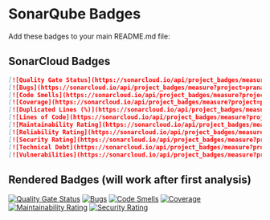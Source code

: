# SonarQube Badges

Add these badges to your main README.md file:

## SonarCloud Badges

```markdown
[![Quality Gate Status](https://sonarcloud.io/api/project_badges/measure?project=pranavpandey86_AgenticMCP&metric=alert_status)](https://sonarcloud.io/summary/new_code?id=pranavpandey86_AgenticMCP)
[![Bugs](https://sonarcloud.io/api/project_badges/measure?project=pranavpandey86_AgenticMCP&metric=bugs)](https://sonarcloud.io/summary/new_code?id=pranavpandey86_AgenticMCP)
[![Code Smells](https://sonarcloud.io/api/project_badges/measure?project=pranavpandey86_AgenticMCP&metric=code_smells)](https://sonarcloud.io/summary/new_code?id=pranavpandey86_AgenticMCP)
[![Coverage](https://sonarcloud.io/api/project_badges/measure?project=pranavpandey86_AgenticMCP&metric=coverage)](https://sonarcloud.io/summary/new_code?id=pranavpandey86_AgenticMCP)
[![Duplicated Lines (%)](https://sonarcloud.io/api/project_badges/measure?project=pranavpandey86_AgenticMCP&metric=duplicated_lines_density)](https://sonarcloud.io/summary/new_code?id=pranavpandey86_AgenticMCP)
[![Lines of Code](https://sonarcloud.io/api/project_badges/measure?project=pranavpandey86_AgenticMCP&metric=ncloc)](https://sonarcloud.io/summary/new_code?id=pranavpandey86_AgenticMCP)
[![Maintainability Rating](https://sonarcloud.io/api/project_badges/measure?project=pranavpandey86_AgenticMCP&metric=sqale_rating)](https://sonarcloud.io/summary/new_code?id=pranavpandey86_AgenticMCP)
[![Reliability Rating](https://sonarcloud.io/api/project_badges/measure?project=pranavpandey86_AgenticMCP&metric=reliability_rating)](https://sonarcloud.io/summary/new_code?id=pranavpandey86_AgenticMCP)
[![Security Rating](https://sonarcloud.io/api/project_badges/measure?project=pranavpandey86_AgenticMCP&metric=security_rating)](https://sonarcloud.io/summary/new_code?id=pranavpandey86_AgenticMCP)
[![Technical Debt](https://sonarcloud.io/api/project_badges/measure?project=pranavpandey86_AgenticMCP&metric=sqale_index)](https://sonarcloud.io/summary/new_code?id=pranavpandey86_AgenticMCP)
[![Vulnerabilities](https://sonarcloud.io/api/project_badges/measure?project=pranavpandey86_AgenticMCP&metric=vulnerabilities)](https://sonarcloud.io/summary/new_code?id=pranavpandey86_AgenticMCP)
```

## Rendered Badges (will work after first analysis)

[![Quality Gate Status](https://sonarcloud.io/api/project_badges/measure?project=pranavpandey86_AgenticMCP&metric=alert_status)](https://sonarcloud.io/summary/new_code?id=pranavpandey86_AgenticMCP)
[![Bugs](https://sonarcloud.io/api/project_badges/measure?project=pranavpandey86_AgenticMCP&metric=bugs)](https://sonarcloud.io/summary/new_code?id=pranavpandey86_AgenticMCP)
[![Code Smells](https://sonarcloud.io/api/project_badges/measure?project=pranavpandey86_AgenticMCP&metric=code_smells)](https://sonarcloud.io/summary/new_code?id=pranavpandey86_AgenticMCP)
[![Coverage](https://sonarcloud.io/api/project_badges/measure?project=pranavpandey86_AgenticMCP&metric=coverage)](https://sonarcloud.io/summary/new_code?id=pranavpandey86_AgenticMCP)
[![Maintainability Rating](https://sonarcloud.io/api/project_badges/measure?project=pranavpandey86_AgenticMCP&metric=sqale_rating)](https://sonarcloud.io/summary/new_code?id=pranavpandey86_AgenticMCP)
[![Security Rating](https://sonarcloud.io/api/project_badges/measure?project=pranavpandey86_AgenticMCP&metric=security_rating)](https://sonarcloud.io/summary/new_code?id=pranavpandey86_AgenticMCP)
